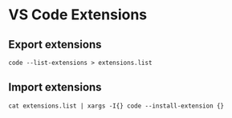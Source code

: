 # VS Code Extensions

## Export extensions

```shell
code --list-extensions > extensions.list
```

## Import extensions

```shell
cat extensions.list | xargs -I{} code --install-extension {}
```

